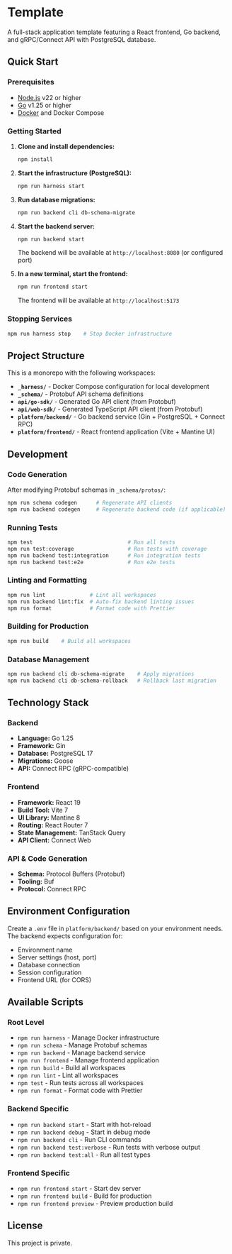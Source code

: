 # Template

A full-stack application template featuring a React frontend, Go backend, and gRPC/Connect API with PostgreSQL database.

## Quick Start

### Prerequisites

- [Node.js](https://nodejs.org/) v22 or higher
- [Go](https://go.dev/) v1.25 or higher
- [Docker](https://www.docker.com/) and Docker Compose

### Getting Started

1. **Clone and install dependencies:**
   ```bash
   npm install
   ```

2. **Start the infrastructure (PostgreSQL):**
   ```bash
   npm run harness start
   ```

3. **Run database migrations:**
   ```bash
   npm run backend cli db-schema-migrate
   ```

4. **Start the backend server:**
   ```bash
   npm run backend start
   ```
   The backend will be available at `http://localhost:8080` (or configured port)

5. **In a new terminal, start the frontend:**
   ```bash
   npm run frontend start
   ```
   The frontend will be available at `http://localhost:5173`

### Stopping Services

```bash
npm run harness stop    # Stop Docker infrastructure
```

## Project Structure

This is a monorepo with the following workspaces:

- **`_harness/`** - Docker Compose configuration for local development
- **`_schema/`** - Protobuf API schema definitions
- **`api/go-sdk/`** - Generated Go API client (from Protobuf)
- **`api/web-sdk/`** - Generated TypeScript API client (from Protobuf)
- **`platform/backend/`** - Go backend service (Gin + PostgreSQL + Connect RPC)
- **`platform/frontend/`** - React frontend application (Vite + Mantine UI)

## Development

### Code Generation

After modifying Protobuf schemas in `_schema/protos/`:

```bash
npm run schema codegen      # Regenerate API clients
npm run backend codegen     # Regenerate backend code (if applicable)
```

### Running Tests

```bash
npm test                              # Run all tests
npm run test:coverage                 # Run tests with coverage
npm run backend test:integration      # Run integration tests
npm run backend test:e2e              # Run e2e tests
```

### Linting and Formatting

```bash
npm run lint              # Lint all workspaces
npm run backend lint:fix  # Auto-fix backend linting issues
npm run format            # Format code with Prettier
```

### Building for Production

```bash
npm run build    # Build all workspaces
```

### Database Management

```bash
npm run backend cli db-schema-migrate    # Apply migrations
npm run backend cli db-schema-rollback   # Rollback last migration
```

## Technology Stack

### Backend
- **Language:** Go 1.25
- **Framework:** Gin
- **Database:** PostgreSQL 17
- **Migrations:** Goose
- **API:** Connect RPC (gRPC-compatible)

### Frontend
- **Framework:** React 19
- **Build Tool:** Vite 7
- **UI Library:** Mantine 8
- **Routing:** React Router 7
- **State Management:** TanStack Query
- **API Client:** Connect Web

### API & Code Generation
- **Schema:** Protocol Buffers (Protobuf)
- **Tooling:** Buf
- **Protocol:** Connect RPC

## Environment Configuration

Create a `.env` file in `platform/backend/` based on your environment needs. The backend expects configuration for:
- Environment name
- Server settings (host, port)
- Database connection
- Session configuration
- Frontend URL (for CORS)

## Available Scripts

### Root Level
- `npm run harness` - Manage Docker infrastructure
- `npm run schema` - Manage Protobuf schemas
- `npm run backend` - Manage backend service
- `npm run frontend` - Manage frontend application
- `npm run build` - Build all workspaces
- `npm run lint` - Lint all workspaces
- `npm test` - Run tests across all workspaces
- `npm run format` - Format code with Prettier

### Backend Specific
- `npm run backend start` - Start with hot-reload
- `npm run backend debug` - Start in debug mode
- `npm run backend cli` - Run CLI commands
- `npm run backend test:verbose` - Run tests with verbose output
- `npm run backend test:all` - Run all test types

### Frontend Specific
- `npm run frontend start` - Start dev server
- `npm run frontend build` - Build for production
- `npm run frontend preview` - Preview production build

## License

This project is private.
